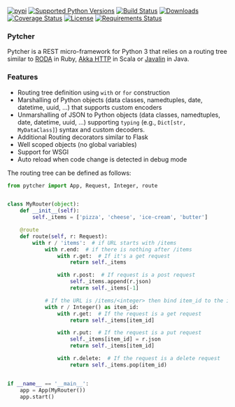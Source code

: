 [![pypi](http://img.shields.io/pypi/v/pytcher.png)](https://pypi.python.org/pypi/pytcher)
[![Supported Python Versions](https://img.shields.io/pypi/pyversions/Pytcher.svg)](https://pypi.python.org/pypi/pytcher/)
[![Build Status](https://travis-ci.org/chimpler/pytcher.svg)](https://travis-ci.org/chimpler/pytcher)
[![Downloads](https://img.shields.io/pypi/dm/pytcher.svg)](https://pypistats.org/packages/pytcher)
[![Coverage Status](https://coveralls.io/repos/github/chimpler/pytcher/badge.svg?branch=master)](https://coveralls.io/github/chimpler/pytcher?branch=master)
[![License](https://img.shields.io/pypi/l/Pyhocon.svg)](https://pypi.python.org/pypi/pyhocon/)
[![Requirements Status](https://requires.io/github/chimpler/pytcher/requirements.svg?branch=master)](https://requires.io/github/chimpler/pytcher/requirements/?branch=master)

### Pytcher

Pytcher is a REST micro-framework for Python 3 that relies on a routing tree
similar to [RODA](http://roda.jeremyevans.net/) in Ruby, [Akka HTTP](https://doc.akka.io/docs/akka-http/current/index.html) in Scala or [Javalin](https://javalin.io/) in Java.

### Features
* Routing tree definition using `with` or `for` construction
* Marshalling of Python objects (data classes, namedtuples, date, datetime, uuid, ...) that supports custom encoders
* Unmarshalling of JSON to Python objects (data classes, namedtuples, date, datetime, uuid, ...) supporting `typing` (e.g., `Dict[str, MyDataClass]`) syntax and custom decoders. 
* Additional Routing decorators similar to Flask
* Well scoped objects (no global variables)
* Support for WSGI
* Auto reload when code change is detected in debug mode

The routing tree can be defined as follows:
```python
from pytcher import App, Request, Integer, route


class MyRouter(object):
    def __init__(self):
        self._items = ['pizza', 'cheese', 'ice-cream', 'butter']

    @route
    def route(self, r: Request):
        with r / 'items':  # if URL starts with /items
            with r.end:  # if there is nothing after /items
                with r.get:  # If it's a get request
                    return self._items

                with r.post:  # If request is a post request
                    self._items.append(r.json)
                    return self._items[-1]

            # If the URL is /items/<integer> then bind item_id to the integer
            with r / Integer() as item_id:
                with r.get:  # If the request is a get request
                    return self._items[item_id]

                with r.put:  # If the request is a put request
                    self._items[item_id] = r.json
                    return self._items[item_id]

                with r.delete:  # If the request is a delete request
                    return self._items.pop(item_id)


if __name__ == '__main__':
    app = App(MyRouter())
    app.start()
```

